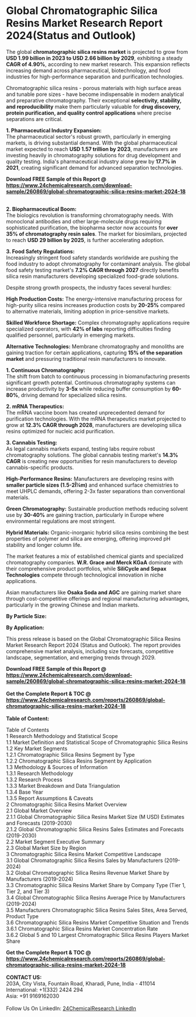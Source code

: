 <h1>Global Chromatographic Silica Resins Market Research Report 2024(Status and Outlook)</h1><p>The global <strong>chromatographic silica resins market</strong> is projected to grow from <strong>USD 1.99 billion in 2023 to USD 2.66 billion by 2029</strong>, exhibiting a steady <strong>CAGR of 4.90%</strong>, according to new market research. This expansion reflects increasing demand across pharmaceutical, biotechnology, and food industries for high-performance separation and purification technologies.</p><p>Chromatographic silica resins - porous materials with high surface areas and tunable pore sizes - have become indispensable in modern analytical and preparative chromatography. Their exceptional <strong>selectivity, stability, and reproducibility</strong> make them particularly valuable for <strong>drug discovery, protein purification, and quality control applications</strong> where precise separations are critical.</p><p><strong>1. Pharmaceutical Industry Expansion:</strong><br>
The pharmaceutical sector's robust growth, particularly in emerging markets, is driving substantial demand. With the global pharmaceutical market expected to reach <strong>USD 1.57 trillion by 2023</strong>, manufacturers are investing heavily in chromatography solutions for drug development and quality testing. India's pharmaceutical industry alone grew by <strong>17.7% in 2021</strong>, creating significant demand for advanced separation technologies.</p><div><b>Download FREE Sample of this Report @ 
            <a href="https://www.24chemicalresearch.com/download-sample/260869/global-chromatographic-silica-resins-market-2024-18">
            https://www.24chemicalresearch.com/download-sample/260869/global-chromatographic-silica-resins-market-2024-18</a></b></div><br><p><strong>2. Biopharmaceutical Boom:</strong><br>
The biologics revolution is transforming chromatography needs. With monoclonal antibodies and other large-molecule drugs requiring sophisticated purification, the biopharma sector now accounts for <strong>over 35% of chromatography resin sales</strong>. The market for biosimilars, projected to reach <strong>USD 29 billion by 2025</strong>, is further accelerating adoption.</p><p><strong>3. Food Safety Regulations:</strong><br>
Increasingly stringent food safety standards worldwide are pushing the food industry to adopt chromatography for contaminant analysis. The global food safety testing market's <strong>7.2% CAGR through 2027</strong> directly benefits silica resin manufacturers developing specialized food-grade solutions.</p><p>Despite strong growth prospects, the industry faces several hurdles:</p><p><strong>High Production Costs:</strong> The energy-intensive manufacturing process for high-purity silica resins increases production costs by <strong>20-25%</strong> compared to alternative materials, limiting adoption in price-sensitive markets.</p><p><strong>Skilled Workforce Shortage:</strong> Complex chromatography applications require specialized operators, with <strong>42% of labs</strong> reporting difficulties finding qualified personnel, particularly in emerging markets.</p><p><strong>Alternative Technologies:</strong> Membrane chromatography and monoliths are gaining traction for certain applications, capturing <strong>15% of the separation market</strong> and pressuring traditional resin manufacturers to innovate.</p><p><strong>1. Continuous Chromatography:</strong><br>
The shift from batch to continuous processing in biomanufacturing presents significant growth potential. Continuous chromatography systems can increase productivity by <strong>3-5x</strong> while reducing buffer consumption by <strong>60-80%</strong>, driving demand for specialized silica resins.</p><p><strong>2. mRNA Therapeutics:</strong><br>
The mRNA vaccine boom has created unprecedented demand for purification technologies. With the mRNA therapeutics market projected to grow at <strong>12.3% CAGR through 2028</strong>, manufacturers are developing silica resins optimized for nucleic acid purification.</p><p><strong>3. Cannabis Testing:</strong><br>
As legal cannabis markets expand, testing labs require robust chromatography solutions. The global cannabis testing market's <strong>14.3% CAGR</strong> is creating new opportunities for resin manufacturers to develop cannabis-specific products.</p><p><strong>High-Performance Resins:</strong> Manufacturers are developing resins with <strong>smaller particle sizes (1.5-2Î¼m)</strong> and enhanced surface chemistries to meet UHPLC demands, offering 2-3x faster separations than conventional materials.</p><p><strong>Green Chromatography:</strong> Sustainable production methods reducing solvent use by <strong>30-40%</strong> are gaining traction, particularly in Europe where environmental regulations are most stringent.</p><p><strong>Hybrid Materials:</strong> Organic-inorganic hybrid silica resins combining the best properties of polymer and silica are emerging, offering improved pH stability and longer column life.</p><p>The market features a mix of established chemical giants and specialized chromatography companies. <strong>W.R. Grace and Merck KGaA</strong> dominate with their comprehensive product portfolios, while <strong>SiliCycle and Sepax Technologies</strong> compete through technological innovation in niche applications.</p><p>Asian manufacturers like <strong>Osaka Soda and AGC</strong> are gaining market share through cost-competitive offerings and regional manufacturing advantages, particularly in the growing Chinese and Indian markets.</p><p><strong>By Particle Size:</strong></p><p><strong>By Application:</strong></p><p>This press release is based on the Global Chromatographic Silica Resins Market Research Report 2024 (Status and Outlook). The report provides comprehensive market analysis, including size forecasts, competitive landscape, segmentation, and emerging trends through 2029.</p><div><b>Download FREE Sample of this Report @ 
            <a href="https://www.24chemicalresearch.com/download-sample/260869/global-chromatographic-silica-resins-market-2024-18">
            https://www.24chemicalresearch.com/download-sample/260869/global-chromatographic-silica-resins-market-2024-18</a></b></div><br><div><b>Get the Complete Report & TOC @ 
            <a href="https://www.24chemicalresearch.com/reports/260869/global-chromatographic-silica-resins-market-2024-18">
            https://www.24chemicalresearch.com/reports/260869/global-chromatographic-silica-resins-market-2024-18</a></b></div><br>
            <b>Table of Content:</b><p>Table of Contents<br />
1 Research Methodology and Statistical Scope<br />
1.1 Market Definition and Statistical Scope of Chromatographic Silica Resins<br />
1.2 Key Market Segments<br />
1.2.1 Chromatographic Silica Resins Segment by Type<br />
1.2.2 Chromatographic Silica Resins Segment by Application<br />
1.3 Methodology & Sources of Information<br />
1.3.1 Research Methodology<br />
1.3.2 Research Process<br />
1.3.3 Market Breakdown and Data Triangulation<br />
1.3.4 Base Year<br />
1.3.5 Report Assumptions & Caveats<br />
2 Chromatographic Silica Resins Market Overview<br />
2.1 Global Market Overview<br />
2.1.1 Global Chromatographic Silica Resins Market Size (M USD) Estimates and Forecasts (2019-2030)<br />
2.1.2 Global Chromatographic Silica Resins Sales Estimates and Forecasts (2019-2030)<br />
2.2 Market Segment Executive Summary<br />
2.3 Global Market Size by Region<br />
3 Chromatographic Silica Resins Market Competitive Landscape<br />
3.1 Global Chromatographic Silica Resins Sales by Manufacturers (2019-2024)<br />
3.2 Global Chromatographic Silica Resins Revenue Market Share by Manufacturers (2019-2024)<br />
3.3 Chromatographic Silica Resins Market Share by Company Type (Tier 1, Tier 2, and Tier 3)<br />
3.4 Global Chromatographic Silica Resins Average Price by Manufacturers (2019-2024)<br />
3.5 Manufacturers Chromatographic Silica Resins Sales Sites, Area Served, Product Type<br />
3.6 Chromatographic Silica Resins Market Competitive Situation and Trends<br />
3.6.1 Chromatographic Silica Resins Market Concentration Rate<br />
3.6.2 Global 5 and 10 Largest Chromatographic Silica Resins Players Market Share </p><div><b>Get the Complete Report & TOC @ 
            <a href="https://www.24chemicalresearch.com/reports/260869/global-chromatographic-silica-resins-market-2024-18">
            https://www.24chemicalresearch.com/reports/260869/global-chromatographic-silica-resins-market-2024-18</a></b></div><br><b>CONTACT US:</b><br>
            203A, City Vista, Fountain Road, Kharadi, Pune, India - 411014<br>
            International: +1(332) 2424 294<br>
            Asia: +91 9169162030 <br><br>
            Follow Us On LinkedIn: <a href="https://www.linkedin.com/company/24chemicalresearch/">24ChemicalResearch LinkedIn</a>